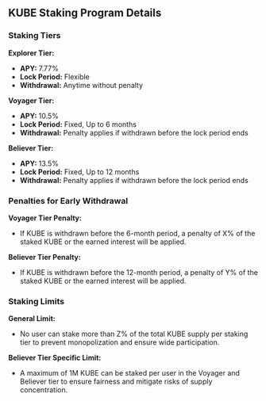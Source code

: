 ## KUBE Staking Program Details

### Staking Tiers

**Explorer Tier:**
- **APY:** 7.77%
- **Lock Period:** Flexible
- **Withdrawal:** Anytime without penalty

**Voyager Tier:**
- **APY:** 10.5%
- **Lock Period:** Fixed, Up to 6 months
- **Withdrawal:** Penalty applies if withdrawn before the lock period ends

**Believer Tier:**
- **APY:** 13.5%
- **Lock Period:** Fixed, Up to 12 months
- **Withdrawal:** Penalty applies if withdrawn before the lock period ends

### Penalties for Early Withdrawal

**Voyager Tier Penalty:**
- If KUBE is withdrawn before the 6-month period, a penalty of X% of the staked KUBE or the earned interest will be applied.

**Believer Tier Penalty:**
- If KUBE is withdrawn before the 12-month period, a penalty of Y% of the staked KUBE or the earned interest will be applied.

### Staking Limits

**General Limit:**
- No user can stake more than Z% of the total KUBE supply per staking tier to prevent monopolization and ensure wide participation.

**Believer Tier Specific Limit:**
- A maximum of 1M KUBE can be staked per user in the Voyager and Believer tier to ensure fairness and mitigate risks of supply concentration.
